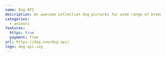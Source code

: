 ```yaml
---
name: Dog API
description: An awesome collection dog pictures for wide range of breeds.
categories:
  - animals
features:
  https: true
  payment: free
url: https://dog.ceo/dog-api/
logo: dog-api.svg
---
```

